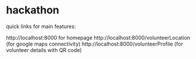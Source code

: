# hackathon

quick links for main features:

http://localhost:8000 for homepage
http://localhost:8000/volunteerLocation (for google maps connectivity)
http://localhost:8000/volunteerProfile (for volunteer details with QR code)

